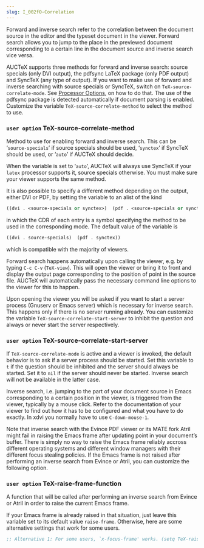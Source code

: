 ```yaml
---
slug: I_002fO-Correlation
---
```


Forward and inverse search refer to the correlation between the document source in the editor and the typeset document in the viewer. Forward search allows you to jump to the place in the previewed document corresponding to a certain line in the document source and inverse search vice versa.

AUCTeX supports three methods for forward and inverse search: source specials (only DVI output), the pdfsync LaTeX package (only PDF output) and SyncTeX (any type of output). If you want to make use of forward and inverse searching with source specials or SyncTeX, switch on `TeX-source-correlate-mode`. See [Processor Options](/docs/auctex/Processor-Options), on how to do that. The use of the pdfsync package is detected automatically if document parsing is enabled. Customize the variable `TeX-source-correlate-method` to select the method to use.

### <span className="tag useroption">`user option`</span> **TeX-source-correlate-method**

Method to use for enabling forward and inverse search. This can be ‘`source-specials`’ if source specials should be used, ‘`synctex`’ if SyncTeX should be used, or ‘`auto`’ if AUCTeX should decide.

When the variable is set to ‘`auto`’, AUCTeX will always use SyncTeX if your `latex` processor supports it, source specials otherwise. You must make sure your viewer supports the same method.

It is also possible to specify a different method depending on the output, either DVI or PDF, by setting the variable to an alist of the kind

```lisp
((dvi . <source-specials or synctex>)  (pdf . <source-specials or synctex>)) 
```

in which the CDR of each entry is a symbol specifying the method to be used in the corresponding mode. The default value of the variable is

```lisp
((dvi . source-specials)  (pdf . synctex)) 
```

which is compatible with the majority of viewers.

Forward search happens automatically upon calling the viewer, e.g. by typing `C-c C-v` (`TeX-view`). This will open the viewer or bring it to front and display the output page corresponding to the position of point in the source file. AUCTeX will automatically pass the necessary command line options to the viewer for this to happen.

Upon opening the viewer you will be asked if you want to start a server process (Gnuserv or Emacs server) which is necessary for inverse search. This happens only if there is no server running already. You can customize the variable `TeX-source-correlate-start-server` to inhibit the question and always or never start the server respectively.

### <span className="tag useroption">`user option`</span> **TeX-source-correlate-start-server**

If `TeX-source-correlate-mode` is active and a viewer is invoked, the default behavior is to ask if a server process should be started. Set this variable to `t` if the question should be inhibited and the server should always be started. Set it to `nil` if the server should never be started. Inverse search will not be available in the latter case.

Inverse search, i.e. jumping to the part of your document source in Emacs corresponding to a certain position in the viewer, is triggered from the viewer, typically by a mouse click. Refer to the documentation of your viewer to find out how it has to be configured and what you have to do exactly. In xdvi you normally have to use `C-down-mouse-1`.

Note that inverse search with the Evince PDF viewer or its MATE fork Atril might fail in raising the Emacs frame after updating point in your document’s buffer. There is simply no way to raise the Emacs frame reliably accross different operating systems and different window managers with their different focus stealing policies. If the Emacs frame is not raised after performing an inverse search from Evince or Atril, you can customize the following option.

### <span className="tag useroption">`user option`</span> **TeX-raise-frame-function**

A function that will be called after performing an inverse search from Evince or Atril in order to raise the current Emacs frame.

If your Emacs frame is already raised in that situation, just leave this variable set to its default value `raise-frame`. Otherwise, here are some alternative settings that work for some users.

```lisp
;; Alternative 1: For some users, `x-focus-frame' works. (setq TeX-raise-frame-function #'x-focus-frame)  ;; Alternative 2: Under GNOME 3.20 (and probably others), it ;; seems some focus stealing prevention policy prohibits that ;; some window gets the focus immediately after the user has ;; clicked in some other window.  Here waiting a bit before ;; issuing the request seems to work. (setq TeX-raise-frame-function       (lambda () 	(run-at-time 0.5 nil #'x-focus-frame)))  ;; Alternative 3: Use the external wmctrl tool in order to ;; force Emacs into the focus. (setq TeX-raise-frame-function       (lambda () 	(call-process 	 "wmctrl" nil nil nil "-i" "-R" 	 (frame-parameter (selected-frame) 'outer-window-id)))) 
```
